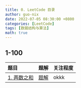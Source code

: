```yaml
---
title: 0. LeetCode 目录
author: guo-nix
date: 2022-07-05 08:30:00 +0800
categories: [LeetCode]
tags: [数据结构与算法]  
math: true
---
```


## 1-100

|题目| 题解| 关注程度|
|:----|:----|:----|
|[1. 两数之和](https://leetcode.cn/problems/two-sum/)  |  [题解](https://guo-nix.github.io/posts/1-liang-shu-zhi-he/)| okkk |



